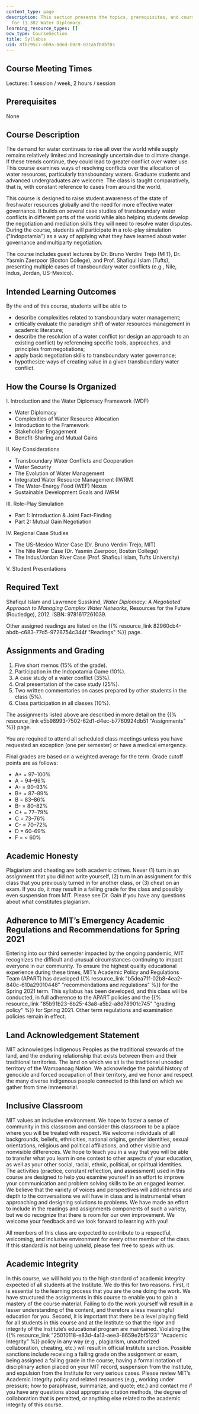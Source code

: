 ```yaml
---
content_type: page
description: This section presents the topics, prerequisites, and course policies
  for 11.382 Water Diplomacy.
learning_resource_types: []
ocw_type: CourseSection
title: Syllabus
uid: 8fbc95c7-eb9a-0ded-b0c9-021a5fb0bf03
---
```


Course Meeting Times
--------------------

Lectures: 1 session / week, 2 hours / session

Prerequisites
-------------

None

Course Description
------------------

The demand for water continues to rise all over the world while supply remains relatively limited and increasingly uncertain due to climate change. If these trends continue, they could lead to greater conflict over water use. This course examines ways of resolving conflicts over the allocation of water resources, particularly transboundary waters. Graduate students and advanced undergraduates are welcome. The class is taught comparatively, that is, with constant reference to cases from around the world.

This course is designed to raise student awareness of the state of freshwater resources globally and the need for more effective water governance. It builds on several case studies of transboundary water conflicts in different parts of the world while also helping students develop the negotiation and mediation skills they will need to resolve water disputes. During the course, students will participate in a role-play simulation ("Indopotamia") as a way of applying what they have learned about water governance and multiparty negotiation.

The course includes guest lectures by Dr. Bruno Verdini Trejo (MIT), Dr. Yasmin Zaerpoor (Boston College), and Prof. Shafiqul Islam (Tufts), presenting multiple cases of transboundary water conflicts (e.g., Nile, Indus, Jordan, US-Mexico).

Intended Learning Outcomes
--------------------------

By the end of this course, students will be able to

*   describe complexities related to transboundary water management;
*   critically evaluate the paradigm shift of water resources management in academic literature;
*   describe the resolution of a water conflict (or design an approach to an existing conflict) by referencing specific tools, approaches, and principles from negotiations;
*   apply basic negotiation skills to transboundary water governance;
*   hypothesize ways of creating value in a given transboundary water conflict.

How the Course Is Organized
---------------------------

I. Introduction and the Water Diplomacy Framework (WDF)

*   Water Diplomacy
*   Complexities of Water Resource Allocation
*   Introduction to the Framework
*   Stakeholder Engagement
*   Benefit-Sharing and Mutual Gains

II. Key Considerations

*   Transboundary Water Conflicts and Cooperation
*   Water Security
*   The Evolution of Water Management
*   Integrated Water Resource Management (IWRM)
*   The Water-Energy Food (WEF) Nexus
*   Sustainable Development Goals and IWRM

III. Role-Play Simulation

*   Part 1: Introduction & Joint Fact-Finding
*   Part 2: Mutual Gain Negotiation

IV. Regional Case Studies

*   The US-Mexico Water Case (Dr. Bruno Verdini Trejo, MIT)
*   The Nile River Case (Dr. Yasmin Zaerpoor, Boston College)
*   The Indus/Jordan River Case (Prof. Shafiqul Islam, Tufts University)

V. Student Presentations

Required Text
-------------

Shafiqul Islam and Lawrence Susskind, _Water Diplomacy: A Negotiated Approach to Managing Complex Water Networks_, Resources for the Future (Routledge), 2012. ISBN: 9781617261039.

Other assigned readings are listed on the {{% resource_link 82960cb4-abdb-c683-77d5-9728754c344f "Readings" %}} page.

Assignments and Grading
-----------------------

1.  Five short memos (15% of the grade).
2.  Participation in the Indopotamia Game (10%).
3.  A case study of a water conflict (35%).
4.  Oral presentation of the case study (25%).
5.  Two written commentaries on cases prepared by other students in the class (5%).
6.  Class participation in all classes (10%).

The assignments listed above are described in more detail on the {{% resource_link e5b98993-7502-62d1-d4ec-b7760924db51 "Assignments" %}} page.

You are required to attend all scheduled class meetings unless you have requested an exception (one per semester) or have a medical emergency.

Final grades are based on a weighted average for the term. Grade cutoff points are as follows:

*   A+ = 97–100%
*   A = 94–96%
*   A- = 90–93%
*   B+ = 87–89%
*   B = 83–86%
*   B- = 80–82%
*   C+ = 77–79%
*   C = 73–76%
*   C- = 70–72%
*   D = 60–69%
*   F = \< 60%

Academic Honesty
----------------

Plagiarism and cheating are both academic crimes. Never (1) turn in an assignment that you did not write yourself, (2) turn in an assignment for this class that you previously turned in for another class, or (3) cheat on an exam. If you do, it may result in a failing grade for the class and possibly even suspension from MIT. Please see Dr. Gain if you have any questions about what constitutes plagiarism.

Adherence to MIT’s Emergency Academic Regulations and Recommendations for Spring 2021
-------------------------------------------------------------------------------------

Entering into our third semester impacted by the ongoing pandemic, MIT recognizes the difficult and unusual circumstances continuing to impact everyone in our community. To ensure the highest quality educational experience during these times, MIT’s Academic Policy and Regulations Team (APART) has developed {{% resource_link "b5dea71f-02b8-4ea2-840c-610a29010448" "recommendations and regulations" %}} for the Spring 2021 term. This syllabus has been developed, and this class will be conducted, in full adherence to the APART policies and the {{% resource_link "85b91b23-6b25-43a8-a5b2-a8d78901c745" "grading policy" %}} for Spring 2021. Other term regulations and examination policies remain in effect.

Land Acknowledgement Statement
------------------------------

MIT acknowledges Indigenous Peoples as the traditional stewards of the land, and the enduring relationship that exists between them and their traditional territories. The land on which we sit is the traditional unceded territory of the Wampanoag Nation. We acknowledge the painful history of genocide and forced occupation of their territory, and we honor and respect the many diverse indigenous people connected to this land on which we gather from time immemorial.

Inclusive Classroom
-------------------

MIT values an inclusive environment. We hope to foster a sense of community in this classroom and consider this classroom to be a place where you will be treated with respect. We welcome individuals of all backgrounds, beliefs, ethnicities, national origins, gender identities, sexual orientations, religious and political affiliations, and other visible and nonvisible differences. We hope to teach you in a way that you will be able to transfer what you learn in one context to other aspects of your education, as well as your other social, racial, ethnic, political, or spiritual identities. The activities (practice, constant reflection, and assessment) used in this course are designed to help you examine yourself in an effort to improve your communication and problem solving skills to be an engaged learner. We believe that the variety of voices and perspectives will add richness and depth to the conversations we will have in class and is instrumental when approaching and designing solutions to problems. We have made an effort to include in the readings and assignments components of such a variety, but we do recognize that there is room for our own improvement. We welcome your feedback and we look forward to learning with you!

All members of this class are expected to contribute to a respectful, welcoming, and inclusive environment for every other member of the class. If this standard is not being upheld, please feel free to speak with us.

Academic Integrity
------------------

In this course, we will hold you to the high standard of academic integrity expected of all students at the Institute. We do this for two reasons. First, it is essential to the learning process that you are the one doing the work. We have structured the assignments in this course to enable you to gain a mastery of the course material. Failing to do the work yourself will result in a lesser understanding of the content, and therefore a less meaningful education for you. Second, it is important that there be a level playing field for all students in this course and at the Institute so that the rigor and integrity of the Institute’s educational program are maintained. Violating the {{% resource_link "25010118-e83d-4a13-aee3-8659e2bf5123" "Academic Integrity" %}} policy in any way (e.g., plagiarism, unauthorized collaboration, cheating, etc.) will result in official Institute sanction. Possible sanctions include receiving a failing grade on the assignment or exam, being assigned a failing grade in the course, having a formal notation of disciplinary action placed on your MIT record, suspension from the Institute, and expulsion from the Institute for very serious cases. Please review MIT’s Academic Integrity policy and related resources (e.g., working under pressure; how to paraphrase, summarize, and quote; etc.) and contact me if you have any questions about appropriate citation methods, the degree of collaboration that is permitted, or anything else related to the academic integrity of this course.